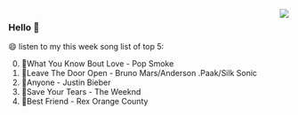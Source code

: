 <img align="right"  src="https://github-readme-stats.vercel.app/api/top-langs/?username=kvnZero" />

### Hello 👋

😄 listen to my this week song list of top 5:

0. 🌈What You Know Bout Love - Pop Smoke
1. 🌈Leave The Door Open - Bruno Mars/Anderson .Paak/Silk Sonic
2. 🌈Anyone - Justin Bieber
3. 🌈Save Your Tears - The Weeknd
4. 🌈Best Friend - Rex Orange County

